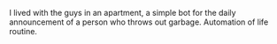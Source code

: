 I lived with the guys in an apartment, a simple bot for the daily announcement of a person who throws out garbage. Automation of life routine.

